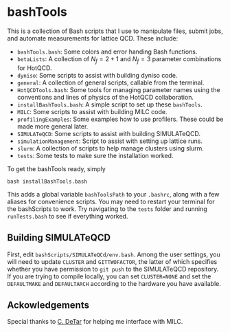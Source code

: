# bashTools
This is a collection of Bash scripts that I use to manipulate files, 
submit jobs, and automate measurements for lattice QCD. These include:

- `bashTools.bash`: Some colors and error handing Bash functions.
- `betaLists`: A collection of $N_f=2+1$ and $N_f=3$ parameter combinations for HotQCD.
- `dyniso`: Some scripts to assist with building dyniso code.
- `general`: A collection of general scripts, callable from the terminal.
- `HotQCDTools.bash`: Some tools for managing parameter names using the conventions and lines of physics of the HotQCD collaboration.
- `installBashTools.bash`: A simple script to set up these `bashTools`.
- `MILC`: Some scripts to assist with building MILC code.
- `profilingExamples`: Some examples how to use profilers. These could be made more general later.
- `SIMULATeQCD`: Some scripts to assist with building SIMULATeQCD. 
- `simulationManagement`: Script to assist with setting up lattice runs.
- `slurm`: A collection of scripts to help manage clusters using slurm.
- `tests`: Some tests to make sure the installation worked. 

To get the bashTools ready, simply
```Shell
bash installBashTools.bash
```
This adds a global variable `bashToolsPath` to your `.bashrc`, along
with a few aliases for convenience scripts.  You may need to
restart your terminal for the bashScripts to work. Try navigating to the `tests`
folder and running `runTests.bash` to see if everything worked.

## Building SIMULATeQCD

First, edit `bashScripts/SIMULATeQCd/env.bash`. Among the user settings, you
will need to update `CLUSTER` and `GITTWOFACTOR`, the latter of which specifies
whether you have permission to `git push` to the SIMULATeQCD repository.
If you are trying to compile locally, you
can set `CLUSTER=NONE` and set the `DEFAULTMAKE` and `DEFAULTARCH` according
to the hardware you have available.

## Ackowledgements
Special thanks to [C. DeTar](https://github.com/detar) 
for helping me interface with MILC. 
